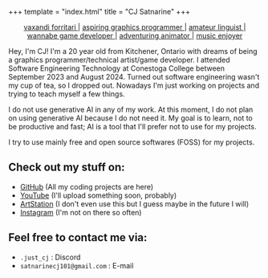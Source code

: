 +++
template = "index.html"
title = "CJ Satnarine"
+++
<center> <p> <a id="vaxandi_forritari" href="/projects/vaxandi_forritari/"> vaxandi forritari </a> |  <a id="aspiring_graphics_programmer" href="/projects/aspiring_graphics_programmer/"> aspiring graphics programmer </a> |  <a id="amateur_linguist" href="/projects/amateur_linguist/"> amateur linguist </a> | <a id="wannabe_game_developer" href="/projects/wannabe_game_developer/"> wannabe game developer </a> | <a id="adventuring_animator" href="/projects/adventuring_animator/"> adventuring animator </a> | <a id="music_enjoyer" href="/projects/music_enjoyer/">music enjoyer </a> </p> </center>

Hey, I'm CJ! I'm a 20 year old from Kitchener, Ontario with dreams of being a graphics programmer/technical artist/game developer. I attended Software Engineering Technology at Conestoga College between September 2023 and August 2024. Turned out software engineering wasn't my cup of tea, so I dropped out. Nowadays I'm just working on projects and trying to teach myself a few things.  

I do not use generative AI in any of my work. At this moment, I do not plan on using generative AI because I do not need it. My goal is to learn, not to be productive and fast; AI is a tool that I'll prefer not to use for my projects. 

I try to use mainly free and open source softwares (FOSS) for my projects. 

## Check out my stuff on: 
- [GitHub](https://github.com/CJSatnarine) (All my coding projects are here)
- [YouTube](https://www.youtube.com/@CJSatnarine) (I'll upload something soon, probably)
- [ArtStation](https://www.artstation.com/cjsatnarine) (I don't even use this but I guess maybe in the future I will)
- [Instagram](https://www.instagram.com/cjsatnarine/) (I'm not on there so often)
## Feel free to contact me via:
- `.just_cj` : Discord
- `satnarinecj101@gmail.com` : E-mail
<canvas id="rendering_canvas"/>
